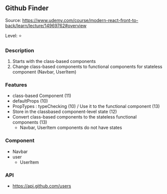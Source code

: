 ## Github Finder

Source: https://www.udemy.com/course/modern-react-front-to-back/learn/lecture/14969762#overview

Level: ⭐️

### Description

1. Starts with the class-based components
2. Change class-based components to functional components for stateless component (Navbar, UserItem)

### Features

- class-based Component (11)
- defaultProps (10)
- PropTypes : typeChecking (10) / Use it to the functional component (13)
- Store in the classbased component-level state (12)
- Convert class-based components to the stateless functional components (13)
  - Navbar, UserItem components do not have states

### Component

- Navbar
- user
  - UserItem

### API

- https://api.github.com/users
